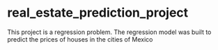 # real_estate_prediction_project
This project is a regression problem. The regression model was built to predict the prices of houses in the cities of Mexico
